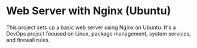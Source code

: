 # Web Server with Nginx (Ubuntu)
This project sets up a basic web server using Nginx on Ubuntu. It's a 
DevOps project focused on Linux, package management, system services, and firewall rules.

